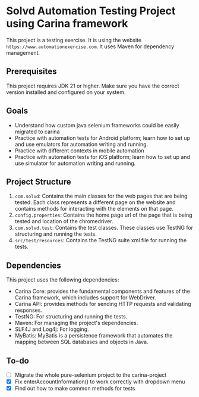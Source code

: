 # Solvd Automation Testing Project using Carina framework

This project is a testing exercise. It is using the website `https://www.automationexercise.com`.
It uses Maven for dependency management.

## Prerequisites

This project requires JDK 21 or higher. Make sure you have the correct version installed and configured on your system.

## Goals

- Understand how custom java selenium frameworks could be easily migrated to carina
- Practice with automation tests for Android platform; learn how to set up and use emulators for automation writing and running.
- Practice with different contexts in mobile automation
- Practice with automation tests for iOS platform; learn how to set up and use simulator for automation writing and running.

## Project Structure

1. `com.solvd`: Contains the main classes for the web pages that are being tested. Each class represents a different page on the website and contains methods for interacting with the elements on that page.
2. `config.properties`: Contains the home page url of the page that is being tested and location of the chromedriver.
3. `com.solvd.test`: Contains the test classes. These classes use TestNG for structuring and running the tests.
4. `src/test/resources`: Contains the TestNG suite xml file for running the tests.

## Dependencies

This project uses the following dependencies:

- Carina Core: provides the fundamental components and features of the Carina framework, which includes support for WebDriver.
- Carina API: provides methods for sending HTTP requests and validating responses.
- TestNG: For structuring and running the tests.
- Maven: For managing the project's dependencies.
- SLF4J and Log4j: For logging.
- MyBatis: MyBatis is a persistence framework that automates the mapping between SQL databases and objects in Java.

## To-do

- [ ] Migrate the whole pure-selenium project to the carina-project
- [x] Fix enterAccountInformation() to work correctly with dropdown menu
- [x] Find out how to make common methods for tests
